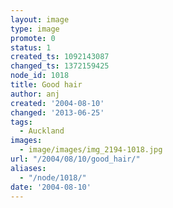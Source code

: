 ```yaml
---
layout: image
type: image
promote: 0
status: 1
created_ts: 1092143087
changed_ts: 1372159425
node_id: 1018
title: Good hair
author: anj
created: '2004-08-10'
changed: '2013-06-25'
tags:
  - Auckland
images:
  - image/images/img_2194-1018.jpg
url: "/2004/08/10/good_hair/"
aliases:
  - "/node/1018/"
date: '2004-08-10'
---
```


